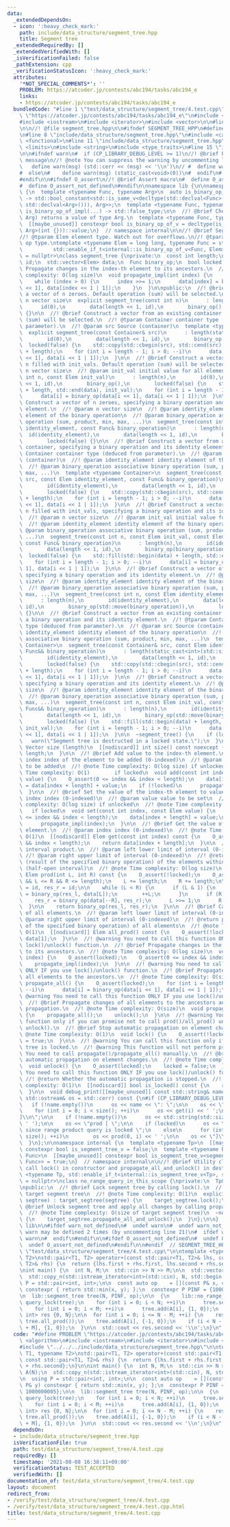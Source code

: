 ```yaml
---
data:
  _extendedDependsOn:
  - icon: ':heavy_check_mark:'
    path: include/data_structure/segment_tree.hpp
    title: Segment tree
  _extendedRequiredBy: []
  _extendedVerifiedWith: []
  _isVerificationFailed: false
  _pathExtension: cpp
  _verificationStatusIcon: ':heavy_check_mark:'
  attributes:
    '*NOT_SPECIAL_COMMENTS*': ''
    PROBLEM: https://atcoder.jp/contests/abc194/tasks/abc194_e
    links:
    - https://atcoder.jp/contests/abc194/tasks/abc194_e
  bundledCode: "#line 1 \"test/data_structure/segment_tree/4.test.cpp\"\n#define PROBLEM\
    \ \"https://atcoder.jp/contests/abc194/tasks/abc194_e\"\n#include <algorithm>\n\
    #include <iostream>\n#include <iterator>\n#include <vector>\n\n#line 1 \"include/data_structure/segment_tree.hpp\"\
    \n\n//! @file segment_tree.hpp\n\n#ifndef SEGMENT_TREE_HPP\n#define SEGMENT_TREE_HPP\n\
    \n#line 8 \"include/data_structure/segment_tree.hpp\"\n#include <cassert>\n#include\
    \ <functional>\n#line 11 \"include/data_structure/segment_tree.hpp\"\n#include\
    \ <limits>\n#include <string>\n#include <type_traits>\n#line 15 \"include/data_structure/segment_tree.hpp\"\
    \n\n#ifndef warn\n#  if (CP_LIBRARY_DEBUG_LEVEL >= 1)\n//! @brief Print warning\
    \ message\n//! @note You can suppress the warning by uncommenting line 21\n# \
    \   define warn(msg) (std::cerr << (msg) << '\\n')\n// #  define warn(msg) (static_cast<void>(0))\n\
    #  else\n#    define warn(msg) (static_cast<void>(0))\n#  endif\n#  define warn_not_defined\n\
    #endif\n\n#ifndef O_assert\n//! @brief Assert macro\n#  define O_assert(...) assert(__VA_ARGS__)\n\
    #  define O_assert_not_defined\n#endif\n\nnamespace lib {\n\nnamespace internal\
    \ {\n  template <typename Func, typename Arg>\n  auto is_binary_op_of_impl(int)\
    \ -> std::bool_constant<std::is_same_v<decltype(std::declval<Func>()(std::declval<Arg>(),\
    \ std::declval<Arg>())), Arg>>;\n  template <typename Func, typename Arg>\n  auto\
    \ is_binary_op_of_impl(...) -> std::false_type;\n\n  //! @brief Check if Func(Arg,\
    \ Arg) returns a value of type Arg.\n  template <typename Func, typename Arg>\n\
    \  [[maybe_unused]] constexpr bool is_binary_op_of_v = decltype(is_binary_op_of_impl<Func,\
    \ Arg>(int {}))::value;\n}  // namespace internal\n\n//! @brief Segment tree\n\
    //! @tparam Elem element type. Watch out for overflows.\n//! @tparam Func binary\
    \ op type.\ntemplate <typename Elem = long long, typename Func = std::plus<>,\n\
    \          std::enable_if_t<internal::is_binary_op_of_v<Func, Elem>, std::nullptr_t>\
    \ = nullptr>\nclass segment_tree {\nprivate:\n  const int length;\n  const Elem\
    \ id;\n  std::vector<Elem> data;\n  Func binary_op;\n  bool locked;\n\n  //! @brief\
    \ Propagate changes in the index-th element to its ancestors.\n  //! @note Time\
    \ complexity: O(log size)\n  void propagate_impl(int index) {\n    index += length;\n\
    \    while (index > 0) {\n      index >>= 1;\n      data[index] = binary_op(data[index\
    \ << 1], data[index << 1 | 1]);\n    }\n  }\n\npublic:\n  //! @brief Construct\
    \ a vector of n zeroes. Default operation (sum) will be selected.\n  //! @param\
    \ n vector size\n  explicit segment_tree(const int n)\n      : length(n),\n  \
    \      id(0),\n        data(length << 1, id),\n        binary_op(),\n        locked(false)\
    \ {}\n\n  //! @brief Construct a vector from an existing container. Default operation\
    \ (sum) will be selected.\n  //! @tparam Container container type (deduced from\
    \ parameter).\n  //! @param src Source (container)\n  template <typename Container>\n\
    \  explicit segment_tree(const Container& src)\n      : length(static_cast<int>(std::size(src))),\n\
    \        id(0),\n        data(length << 1, id),\n        binary_op(),\n      \
    \  locked(false) {\n    std::copy(std::cbegin(src), std::cend(src), std::begin(data)\
    \ + length);\n    for (int i = length - 1; i > 0; --i)\n      data[i] = binary_op(data[i\
    \ << 1], data[i << 1 | 1]);\n  }\n\n  //! @brief Construct a vector of length\
    \ n filled with init_vals. Default operation (sum) will be selected.\n  //! @param\
    \ n vector size\n  //! @param init_val initial value for all elements\n  segment_tree(const\
    \ int n, const Elem init_val)\n      : length(n),\n        id(0),\n        data(length\
    \ << 1, id),\n        binary_op(),\n        locked(false) {\n    std::fill(std::begin(data)\
    \ + length, std::end(data), init_val);\n    for (int i = length - 1; i > 0; --i)\n\
    \      data[i] = binary_op(data[i << 1], data[i << 1 | 1]);\n  }\n\n  //! @brief\
    \ Construct a vector of n zeroes, specifying a binary operation and its identity\
    \ element.\n  //! @param n vector size\n  //! @param identity_element identity\
    \ element of the binary operation\n  //! @param binary_operation associative binary\
    \ operation (sum, product, min, max, ...)\n  segment_tree(const int n, const Elem\
    \ identity_element, const Func& binary_operation)\n      : length(n),\n      \
    \  id(identity_element),\n        data(length << 1, id),\n        binary_op(binary_operation),\n\
    \        locked(false) {}\n\n  //! @brief Construct a vector from an existing\
    \ container, specifying a binary operation and its identity element.\n  //! @tparam\
    \ Container container type (deduced from parameter).\n  //! @param src Source\
    \ (container)\n  //! @param identity_element identity element of the binary operation\n\
    \  //! @param binary_operation associative binary operation (sum, product, min,\
    \ max, ...)\n  template <typename Container>\n  segment_tree(const Container&\
    \ src, const Elem identity_element, const Func& binary_operation)\n      : length(static_cast<int>(std::size(src))),\n\
    \        id(identity_element),\n        data(length << 1, id),\n        binary_op(binary_operation),\n\
    \        locked(false) {\n    std::copy(std::cbegin(src), std::cend(src), std::begin(data)\
    \ + length);\n    for (int i = length - 1; i > 0; --i)\n      data[i] = binary_op(data[i\
    \ << 1], data[i << 1 | 1]);\n  }\n\n  //! @brief Construct a vector of length\
    \ n filled with init_vals, specifying a binary operation and its identity element.\n\
    \  //! @param n vector size\n  //! @param init_val initial value for all elements\n\
    \  //! @param identity_element identity element of the binary operation\n  //!\
    \ @param binary_operation associative binary operation (sum, product, min, max,\
    \ ...)\n  segment_tree(const int n, const Elem init_val, const Elem identity_element,\
    \ const Func& binary_operation)\n      : length(n),\n        id(identity_element),\n\
    \        data(length << 1, id),\n        binary_op(binary_operation),\n      \
    \  locked(false) {\n    std::fill(std::begin(data) + length, std::end(data), init_val);\n\
    \    for (int i = length - 1; i > 0; --i)\n      data[i] = binary_op(data[i <<\
    \ 1], data[i << 1 | 1]);\n  }\n\n  //! @brief Construct a vector of n zeroes,\
    \ specifying a binary operation and its identity element.\n  //! @param n vector\
    \ size\n  //! @param identity_element identity element of the binary operation\n\
    \  //! @param binary_operation associative binary operation (sum, product, min,\
    \ max, ...)\n  segment_tree(const int n, const Elem identity_element, Func&& binary_operation)\n\
    \      : length(n),\n        id(identity_element),\n        data(length << 1,\
    \ id),\n        binary_op(std::move(binary_operation)),\n        locked(false)\
    \ {}\n\n  //! @brief Construct a vector from an existing container, specifying\
    \ a binary operation and its identity element.\n  //! @tparam Container container\
    \ type (deduced from parameter).\n  //! @param src Source (container)\n  //! @param\
    \ identity_element identity element of the binary operation\n  //! @param binary_operation\
    \ associative binary operation (sum, product, min, max, ...)\n  template <typename\
    \ Container>\n  segment_tree(const Container& src, const Elem identity_element,\
    \ Func&& binary_operation)\n      : length(static_cast<int>(std::size(src))),\n\
    \        id(identity_element),\n        data(length << 1, id),\n        binary_op(std::move(binary_operation)),\n\
    \        locked(false) {\n    std::copy(std::cbegin(src), std::cend(src), std::begin(data)\
    \ + length);\n    for (int i = length - 1; i > 0; --i)\n      data[i] = binary_op(data[i\
    \ << 1], data[i << 1 | 1]);\n  }\n\n  //! @brief Construct a vector of n zeroes,\
    \ specifying a binary operation and its identity element.\n  //! @param n vector\
    \ size\n  //! @param identity_element identity element of the binary operation\n\
    \  //! @param binary_operation associative binary operation (sum, product, min,\
    \ max, ...)\n  segment_tree(const int n, const Elem init_val, const Elem identity_element,\
    \ Func&& binary_operation)\n      : length(n),\n        id(identity_element),\n\
    \        data(length << 1, id),\n        binary_op(std::move(binary_operation)),\n\
    \        locked(false) {\n    std::fill(std::begin(data) + length, std::end(data),\
    \ init_val);\n    for (int i = length - 1; i > 0; --i)\n      data[i] = binary_op(data[i\
    \ << 1], data[i << 1 | 1]);\n  }\n\n  ~segment_tree() {\n    if (locked)\n   \
    \   warn(\"Segment tree is destructed in a locked state.\");\n  }\n\n  //! @return\
    \ Vector size (length)\n  [[nodiscard]] int size() const noexcept {\n    return\
    \ length;\n  }\n\n  //! @brief Add value to the index-th element.\n  //! @param\
    \ index index of the element to be added (0-indexed)\n  //! @param value value\
    \ to be added\n  //! @note Time complexity: O(log size) if unlocked\n  //! @note\
    \ Time complexity: O(1)        if locked\n  void add(const int index, const Elem\
    \ value) {\n    O_assert(0 <= index && index < length);\n    data[index + length]\
    \ = data[index + length] + value;\n    if (!locked)\n      propagate_impl(index);\n\
    \  }\n\n  //! @brief Set the value of the index-th element to value.\n  //! @param\
    \ index index (0-indexed)\n  //! @param value value to be set\n  //! @note Time\
    \ complexity: O(log size) if unlocked\n  //! @note Time complexity: O(1)     \
    \   if locked\n  void set(const int index, const Elem value) {\n    O_assert(0\
    \ <= index && index < length);\n    data[index + length] = value;\n    if (!locked)\n\
    \      propagate_impl(index);\n  }\n\n  //! @brief Get the value of the index-th\
    \ element.\n  //! @param index index (0-indexed)\n  //! @note Time complexity:\
    \ O(1)\n  [[nodiscard]] Elem get(const int index) const {\n    O_assert(0 <= index\
    \ && index < length);\n    return data[index + length];\n  }\n\n  //! @brief Calculate\
    \ interval product.\n  //! @param left lower limit of interval (0-indexed)\n \
    \ //! @param right upper limit of interval (0-indexed)\n  //! @return product\
    \ (result of the specified binary operation) of the elements within [left, right)\
    \ (half-open interval)\n  //! @note Time complexity: O(log size)\n  [[nodiscard]]\
    \ Elem prod(int L, int R) const {\n    O_assert(!locked);\n    O_assert(0 <= L\
    \ && L <= R && R <= length);\n    L += length;\n    R += length;\n\n    Elem res_l\
    \ = id, res_r = id;\n\n    while (L < R) {\n      if (L & 1) {\n        res_l\
    \ = binary_op(res_l, data[L]);\n        ++L;\n      }\n      if (R & 1)\n    \
    \    res_r = binary_op(data[--R], res_r);\n      L >>= 1;\n      R >>= 1;\n  \
    \  }\n\n    return binary_op(res_l, res_r);\n  }\n\n  //! @brief Calculate product\
    \ of all elements.\n  //! @param left lower limit of interval (0-indexed)\n  //!\
    \ @param right upper limit of interval (0-indexed)\n  //! @return product (result\
    \ of the specified binary operation) of all elements\n  //! @note Time complexity:\
    \ O(1)\n  [[nodiscard]] Elem all_prod() const {\n    O_assert(!locked);\n    return\
    \ data[1];\n  }\n\n  //! @warning You need to call this function ONLY IF you use\
    \ lock()/unlock() function.\n  //! @brief Propagate changes in the index-th element\
    \ to its ancestors.\n  //! @note Time complexity: O(log size)\n  void propagate(int\
    \ index) {\n    O_assert(locked);\n    O_assert(0 <= index && index < length);\n\
    \    propagate_impl(index);\n  }\n\n  //! @warning You need to call this function\
    \ ONLY IF you use lock()/unlock() function.\n  //! @brief Propagate changes of\
    \ all elements to the ancestors.\n  //! @note Time complexity: O(size)\n  void\
    \ propagate_all() {\n    O_assert(locked);\n    for (int i = length - 1; i > 0;\
    \ --i)\n      data[i] = binary_op(data[i << 1], data[i << 1 | 1]);\n  }\n\n  //!\
    \ @warning You need to call this function ONLY IF you use lock()/unlock() function.\n\
    \  //! @brief Propagate changes of all elements to the ancestors and resume automatic\
    \ propagation.\n  //! @note Time complexity: O(size)\n  void propagate_all_and_unlock()\
    \ {\n    propagate_all();\n    unlock();\n  }\n\n  //! @warning You can call this\
    \ function only if you can promise not to call prod()/all_prod() until you call\
    \ unlock().\n  //! @brief Stop automatic propagation on element changes.\n  //!\
    \ @note Time complexity: O(1)\n  void lock() {\n    O_assert(!locked);\n    locked\
    \ = true;\n  }\n\n  //! @warning You can call this function only if this segment\
    \ tree is locked.\n  //! @warning This function will not perform propagation.\
    \ You need to call propagate()/propagate_all() manually.\n  //! @brief Resume\
    \ automatic propagation on element changes.\n  //! @note Time complexity: O(1)\n\
    \  void unlock() {\n    O_assert(locked);\n    locked = false;\n  }\n\n  //! @warning\
    \ You need to call this function ONLY IF you use lock()/unlock() function.\n \
    \ //! @return Whether the automatic propagation is stopped.\n  //! @note Time\
    \ complexity: O(1)\n  [[nodiscard]] bool is_locked() const {\n    return locked;\n\
    \  }\n\n  void debug_print([[maybe_unused]] const std::string& name = \"\", [[maybe_unused]]\
    \ std::ostream& os = std::cerr) const {\n#if (CP_LIBRARY_DEBUG_LEVEL >= 1)\n \
    \   if (!name.empty())\n      os << name << \": \";\n\n    os << \"val  [ \";\n\
    \    for (int i = 0; i < size(); ++i)\n      os << get(i) << ' ';\n    os << \"\
    ]\\n\";\n\n    if (!name.empty())\n      os << std::string(std::size(name) + 2,\
    \ ' ');\n\n    os << \"prod [ \";\n\n    if (locked)\n      os << \"cannot display\
    \ since range product query is locked \";\n    else\n      for (int i = 0; i <=\
    \ size(); ++i)\n        os << prod(0, i) << ' ';\n\n    os << \"]\\n\";\n#endif\n\
    \  }\n};\n\nnamespace internal {\n  template <typename Tp>\n  [[maybe_unused]]\
    \ constexpr bool is_segment_tree_v = false;\n  template <typename Elem, typename\
    \ Func>\n  [[maybe_unused]] constexpr bool is_segment_tree_v<segment_tree<Elem,\
    \ Func>> = true;\n}  // namespace internal\n\n//! @brief Utility class to automatically\
    \ call lock() in constructor and propagate_all_and_unlock() in destructor.\ntemplate\
    \ <typename Tp, std::enable_if_t<internal::is_segment_tree_v<Tp>, std::nullptr_t>\
    \ = nullptr>\nclass no_range_query_in_this_scope {\nprivate:\n  Tp& target_segtree;\n\
    \npublic:\n  //! @brief Lock segment tree by calling lock().\n  //! @param segtree\
    \ target segment tree\n  //! @note Time complexity: O(1)\n  explicit no_range_query_in_this_scope(Tp&\
    \ segtree) : target_segtree(segtree) {\n    target_segtree.lock();\n  }\n  //!\
    \ @brief Unlock segment tree and apply all changes by calling propagate_all_and_unlock().\n\
    \  //! @note Time complexity: O(size of target segment tree)\n  ~no_range_query_in_this_scope()\
    \ {\n    target_segtree.propagate_all_and_unlock();\n  }\n};\n\n}  // namespace\
    \ lib\n\n#ifdef warn_not_defined\n#  undef warn\n#  undef warn_not_defined\n//\
    \ warn may be defined 2 times (by uncommenting line 21)\n#  ifdef warn\n#    undef\
    \ warn\n#  endif\n#endif\n\n#ifdef O_assert_not_defined\n#  undef O_assert\n#\
    \  undef O_assert_not_defined\n#endif\n\n#endif  // SEGMENT_TREE_HPP\n#line 8\
    \ \"test/data_structure/segment_tree/4.test.cpp\"\n\ntemplate <typename T1, typename\
    \ T2>\nstd::pair<T1, T2> operator+(const std::pair<T1, T2>& lhs, const std::pair<T1,\
    \ T2>& rhs) {\n  return {lhs.first + rhs.first, lhs.second + rhs.second};\n}\n\
    \nint main() {\n  int N, M;\n  std::cin >> N >> M;\n\n  std::vector<int> A(N);\n\
    \  std::copy_n(std::istream_iterator<int>(std::cin), N, std::begin(A));\n\n  using\
    \ P = std::pair<int, int>;\n\n  const auto op    = [](const P& x, const P& y)\
    \ constexpr { return std::min(x, y); };\n  constexpr P PINF = {1000000005, 1000000005};\n\
    \n  lib::segment_tree tree(N, PINF, op);\n\n  {\n    lib::no_range_query_in_this_scope\
    \ query_lock(tree);\n    for (int i = 0; i < N; ++i)\n      tree.set(i, {0, i});\n\
    \    for (int i = 0; i < M; ++i)\n      tree.add(A[i], {1, 0});\n  }\n\n  std::pair<int,\
    \ int> res {0, N};\n\n  for (int i = 0; i <= N - M; ++i) {\n    res = std::min(res,\
    \ tree.all_prod());\n    tree.add(A[i], {-1, 0});\n    if (i < N - M)\n      tree.add(A[i\
    \ + M], {1, 0});\n  }\n\n  std::cout << res.second << '\\n';\n}\n"
  code: "#define PROBLEM \"https://atcoder.jp/contests/abc194/tasks/abc194_e\"\n#include\
    \ <algorithm>\n#include <iostream>\n#include <iterator>\n#include <vector>\n\n\
    #include \"../../../include/data_structure/segment_tree.hpp\"\n\ntemplate <typename\
    \ T1, typename T2>\nstd::pair<T1, T2> operator+(const std::pair<T1, T2>& lhs,\
    \ const std::pair<T1, T2>& rhs) {\n  return {lhs.first + rhs.first, lhs.second\
    \ + rhs.second};\n}\n\nint main() {\n  int N, M;\n  std::cin >> N >> M;\n\n  std::vector<int>\
    \ A(N);\n  std::copy_n(std::istream_iterator<int>(std::cin), N, std::begin(A));\n\
    \n  using P = std::pair<int, int>;\n\n  const auto op    = [](const P& x, const\
    \ P& y) constexpr { return std::min(x, y); };\n  constexpr P PINF = {1000000005,\
    \ 1000000005};\n\n  lib::segment_tree tree(N, PINF, op);\n\n  {\n    lib::no_range_query_in_this_scope\
    \ query_lock(tree);\n    for (int i = 0; i < N; ++i)\n      tree.set(i, {0, i});\n\
    \    for (int i = 0; i < M; ++i)\n      tree.add(A[i], {1, 0});\n  }\n\n  std::pair<int,\
    \ int> res {0, N};\n\n  for (int i = 0; i <= N - M; ++i) {\n    res = std::min(res,\
    \ tree.all_prod());\n    tree.add(A[i], {-1, 0});\n    if (i < N - M)\n      tree.add(A[i\
    \ + M], {1, 0});\n  }\n\n  std::cout << res.second << '\\n';\n}\n"
  dependsOn:
  - include/data_structure/segment_tree.hpp
  isVerificationFile: true
  path: test/data_structure/segment_tree/4.test.cpp
  requiredBy: []
  timestamp: '2021-08-08 16:38:11+09:00'
  verificationStatus: TEST_ACCEPTED
  verifiedWith: []
documentation_of: test/data_structure/segment_tree/4.test.cpp
layout: document
redirect_from:
- /verify/test/data_structure/segment_tree/4.test.cpp
- /verify/test/data_structure/segment_tree/4.test.cpp.html
title: test/data_structure/segment_tree/4.test.cpp
---
```

